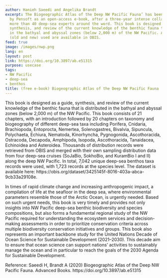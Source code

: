 ```yaml
---
author: Hanieh Saeedi and Angelika Brandt
excerpt: The Biogeographic Atlas of the Deep NW Pacific Fauna’ has been published
  by Pensoft as an open-access e-book, after a three-year intense collaboration of
  more than 40 deep-sea experts around the word. This book is designed as a guide,
  synthesis, and review of the current knowledge of the benthic fauna that is distributed
  in the bathyal and abyssal zones (below 2,000 m) of the NW Pacific. All the data
  (old and new) used are available in OBIS.
feed: true
image: /images/nwp.png
lang: en
layout: post
link: https://doi.org/10.3897/ab.e51315
purpose: usecase
tags:
- NW Pacific
- deep-sea
- benthos
title: (free e-book) Biogeographic Atlas of the Deep NW Pacific Fauna
---
```


<p>This book is designed as a guide, synthesis, and review of the current knowledge of the benthic fauna that is distributed in the bathyal and abyssal zones (below 2,000 m) of the NW Pacific. This book consists of 21 chapters, with an introduction followed by 20 chapters on taxonomy and biogeography of different deep-sea taxa including Porifera, Cnidaria, Brachiopoda, Entoprocta, Nemertea, Solenogastres, Bivalvia, Sipuncula, Polychaeta, Echiura, Nematoda, Kinorhyncha, Pygnogonida, Ascothoracida, Ostracoda, Decapoda, Amphipoda, Isopoda, Ascothoracida, Tanaidacea, Echinoidea and Asteroidea. Thousands of distribution records were retrieved from OBIS and merged with their own sampling distribution data from four deep-sea cruises (SoJaBio, SokhoBio, and KuramBio I and II) along the deep NW Pacific. In total, 7,042 unique deep-sea benthos taxa records were used, with 1,723 records at the species level. The dataset is available here: https://obis.org/dataset/3425145f-8016-403a-abca-9cb33a29108e. 

In times of rapid climate change and increasing anthropogenic impact, a compilation of life at the seafloor in the deep sea, where environmental parameters resemble those of the Arctic Ocean, is urgently needed. Based on such urgent needs, this book is very timely and provides not only insights into NW Pacific deep-sea benthic biodiversity and species compositions, but also forms a fundamental regional study of the NW Pacific required for understanding the ecosystem services and decision-making assessments in order to prioritize conservation criteria across multiple biodiversity conservation initiatives and groups. This book also represents an important backbone study for the United Nations Decade of Ocean Science for Sustainable Development (2021–2030). This decade aim to ensure that ocean science can support nations’ activities to sustainably manage the ocean and in particular to reach the goals of the 2030 Agenda for Sustainable Development.</p>

<p>Reference: Saeedi H, Brandt A (2020) Biogeographic Atlas of the Deep NW Pacific Fauna. Advanced Books. https://doi.org/10.3897/ab.e51315</p>